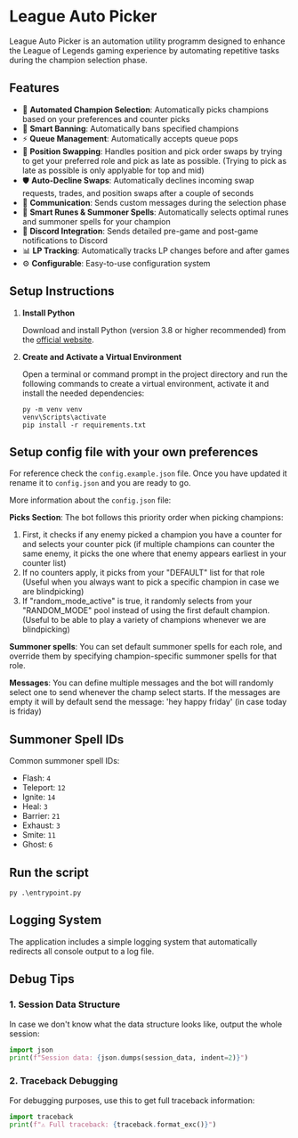 # League Auto Picker

League Auto Picker is an automation utility programm designed to enhance the League of Legends gaming experience by automating repetitive tasks during the champion selection phase.

## Features

- 🤖 **Automated Champion Selection**: Automatically picks champions based on your preferences and counter picks
- 🚫 **Smart Banning**: Automatically bans specified champions
- ⚡ **Queue Management**: Automatically accepts queue pops
- 🔄 **Position Swapping**: Handles position and pick order swaps by trying to get your preferred role and pick as late as possible. (Trying to pick as late as possible is only applyable for top and mid)
- 🛡️ **Auto-Decline Swaps**: Automatically declines incoming swap requests, trades, and position swaps after a couple of seconds
- 💬 **Communication**: Sends custom messages during the selection phase
- 🔮 **Smart Runes & Summoner Spells**: Automatically selects optimal runes and summoner spells for your champion
- 📢 **Discord Integration**: Sends detailed pre-game and post-game notifications to Discord
- 📊 **LP Tracking**: Automatically tracks LP changes before and after games
- ⚙️ **Configurable**: Easy-to-use configuration system

## Setup Instructions

1. **Install Python**

   Download and install Python (version 3.8 or higher recommended) from the [official website](https://www.python.org/downloads/).

2. **Create and Activate a Virtual Environment**

   Open a terminal or command prompt in the project directory and run the following commands to create a virtual environment, activate it and install the needed dependencies:

   ```
   py -m venv venv
   venv\Scripts\activate
   pip install -r requirements.txt
   ```

## Setup config file with your own preferences

For reference check the `config.example.json` file. Once you have updated it rename it to `config.json` and you are ready to go.

More information about the `config.json` file:

**Picks Section**: The bot follows this priority order when picking champions:

1. First, it checks if any enemy picked a champion you have a counter for and selects your counter pick (if multiple champions can counter the same enemy, it picks the one where that enemy appears earliest in your counter list)
2. If no counters apply, it picks from your "DEFAULT" list for that role (Useful when you always want to pick a specific champion in case we are blindpicking)
3. If "random_mode_active" is true, it randomly selects from your "RANDOM_MODE" pool instead of using the first default champion. (Useful to be able to play a variety of champions whenever we are blindpicking)

**Summoner spells**: You can set default summoner spells for each role, and override them by specifying champion-specific summoner spells for that role.

**Messages**: You can define multiple messages and the bot will randomly select one to send whenever the champ select starts. If the messages are empty it will by default send the message: 'hey happy friday' (in case today is friday)

## Summoner Spell IDs

Common summoner spell IDs:

- Flash: `4`
- Teleport: `12`
- Ignite: `14`
- Heal: `3`
- Barrier: `21`
- Exhaust: `3`
- Smite: `11`
- Ghost: `6`

## **Run the script**

```
py .\entrypoint.py
```

## Logging System

The application includes a simple logging system that automatically redirects all console output to a log file.

## Debug Tips

### 1. Session Data Structure

In case we don't know what the data structure looks like, output the whole session:

```python
import json
print(f"Session data: {json.dumps(session_data, indent=2)}")
```

### 2. Traceback Debugging

For debugging purposes, use this to get full traceback information:

```python
import traceback
print(f"⚠️ Full traceback: {traceback.format_exc()}")
```
